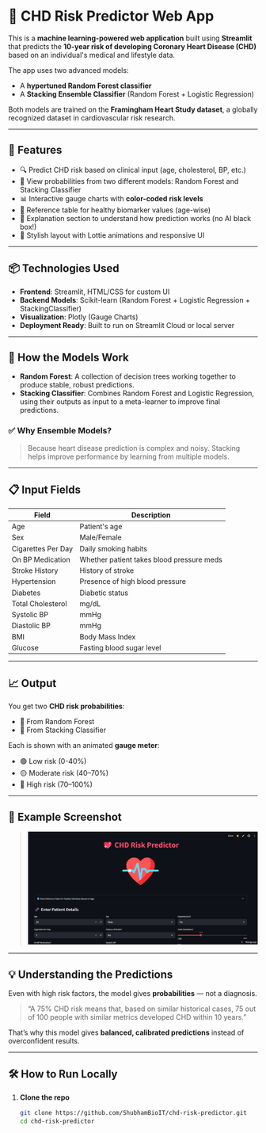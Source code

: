 # 💖 CHD Risk Predictor Web App

This is a **machine learning-powered web application** built using **Streamlit** that predicts the **10-year risk of developing Coronary Heart Disease (CHD)** based on an individual's medical and lifestyle data. 

The app uses two advanced models:
- A **hypertuned Random Forest classifier**
- A **Stacking Ensemble Classifier** (Random Forest + Logistic Regression)

Both models are trained on the **Framingham Heart Study dataset**, a globally recognized dataset in cardiovascular risk research.

---

## 🚀 Features

- 🔍 Predict CHD risk based on clinical input (age, cholesterol, BP, etc.)
- 🤖 View probabilities from two different models: Random Forest and Stacking Classifier
- 📊 Interactive gauge charts with **color-coded risk levels**
- 📘 Reference table for healthy biomarker values (age-wise)
- 📌 Explanation section to understand how prediction works (no AI black box!)
- 💅 Stylish layout with Lottie animations and responsive UI

---

## 📦 Technologies Used

- **Frontend**: Streamlit, HTML/CSS for custom UI
- **Backend Models**: Scikit-learn (Random Forest + Logistic Regression + StackingClassifier)
- **Visualization**: Plotly (Gauge Charts)
- **Deployment Ready**: Built to run on Streamlit Cloud or local server

---

## 🧠 How the Models Work

- **Random Forest**: A collection of decision trees working together to produce stable, robust predictions.
- **Stacking Classifier**: Combines Random Forest and Logistic Regression, using their outputs as input to a meta-learner to improve final predictions.

### ✅ Why Ensemble Models?
> Because heart disease prediction is complex and noisy. Stacking helps improve performance by learning from multiple models.

---

## 📋 Input Fields

| Field | Description |
|-------|-------------|
| Age | Patient's age |
| Sex | Male/Female |
| Cigarettes Per Day | Daily smoking habits |
| On BP Medication | Whether patient takes blood pressure meds |
| Stroke History | History of stroke |
| Hypertension | Presence of high blood pressure |
| Diabetes | Diabetic status |
| Total Cholesterol | mg/dL |
| Systolic BP | mmHg |
| Diastolic BP | mmHg |
| BMI | Body Mass Index |
| Glucose | Fasting blood sugar level |

---

## 📈 Output

You get two **CHD risk probabilities**:
- 🔹 From Random Forest
- 🔸 From Stacking Classifier

Each is shown with an animated **gauge meter**:
- 🟢 Low risk (0-40%)
- 🟡 Moderate risk (40–70%)
- 🔴 High risk (70–100%)

---

## 🧪 Example Screenshot

> ![App Screenshot](app_screenshot.png)  


---

## 💡 Understanding the Predictions

Even with high risk factors, the model gives **probabilities** — not a diagnosis.

> “A 75% CHD risk means that, based on similar historical cases, 75 out of 100 people with similar metrics developed CHD within 10 years.”

That’s why this model gives **balanced, calibrated predictions** instead of overconfident results.

---

## 🛠️ How to Run Locally

1. **Clone the repo**  
   ```bash
   git clone https://github.com/ShubhamBioIT/chd-risk-predictor.git
   cd chd-risk-predictor
